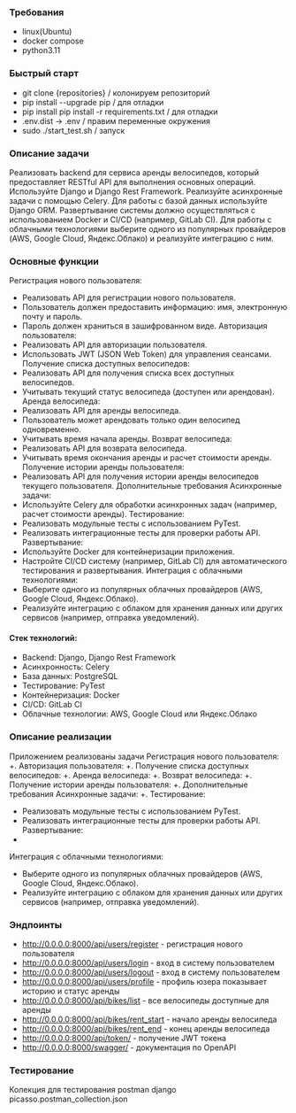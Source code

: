 ### Требования
- linux(Ubuntu)
- docker compose
- python3.11

### Быстрый старт
- git clone {repositories} / колонируем репозиторий
- pip install --upgrade pip / для отладки
- pip install pip install -r requirements.txt / для отладки
- .env.dist -> .env / правим переменные окружения
- sudo ./start_test.sh / запуск

### Описание задачи
Реализовать backend для сервиса аренды велосипедов, который предоставляет RESTful API
для выполнения основных операций.
Используйте Django и Django Rest Framework. Реализуйте асинхронные задачи с помощью
Celery.
Для работы с базой данных используйте Django ORM. Развертывание системы должно
осуществляться с использованием Docker и CI/CD (например, GitLab CI).
Для работы с облачными технологиями выберите одного из популярных провайдеров (AWS,
Google Cloud, Яндекс.Облако) и реализуйте интеграцию с ним.

### Основные функции
Регистрация нового пользователя:
- Реализовать API для регистрации нового пользователя.
- Пользователь должен предоставить информацию: имя, электронную почту и пароль.
- Пароль должен храниться в зашифрованном виде.
Авторизация пользователя:
- Реализовать API для авторизации пользователя.
- Использовать JWT (JSON Web Token) для управления сеансами.
Получение списка доступных велосипедов:
- Реализовать API для получения списка всех доступных велосипедов.
- Учитывать текущий статус велосипеда (доступен или арендован).
Аренда велосипеда:
- Реализовать API для аренды велосипеда.
- Пользователь может арендовать только один велосипед одновременно.
- Учитывать время начала аренды.
Возврат велосипеда:
- Реализовать API для возврата велосипеда.
- Учитывать время окончания аренды и расчет стоимости аренды.
Получение истории аренды пользователя:
- Реализовать API для получения истории аренды велосипедов текущего пользователя.
Дополнительные требования
Асинхронные задачи:
- Используйте Celery для обработки асинхронных задач (например, расчет стоимости
аренды).
Тестирование:
- Реализовать модульные тесты с использованием PyTest.
- Реализовать интеграционные тесты для проверки работы API.
Развертывание:
- Используйте Docker для контейнеризации приложения.
- Настройте CI/CD систему (например, GitLab CI) для автоматического тестирования и
развертывания.
Интеграция с облачными технологиями:
- Выберите одного из популярных облачных провайдеров (AWS, Google Cloud,
Яндекс.Облако).
- Реализуйте интеграцию с облаком для хранения данных или других сервисов (например,
отправка уведомлений).

#### Стек технологий:
- Backend: Django, Django Rest Framework
- Асинхронность: Celery
- База данных: PostgreSQL
- Тестирование: PyTest
- Контейнеризация: Docker
- CI/CD: GitLab CI
- Облачные технологии: AWS, Google Cloud или Яндекс.Облако

### Описание реализации
Приложением реализованы задачи
Регистрация нового пользователя:
+.
Авторизация пользователя:
+.
Получение списка доступных велосипедов:
+.
Аренда велосипеда:
+.
Возврат велосипеда:
+. 
Получение истории аренды пользователя:
+.
Дополнительные требования
Асинхронные задачи:
+.
Тестирование:
- Реализовать модульные тесты с использованием PyTest.
- Реализовать интеграционные тесты для проверки работы API.
Развертывание:
-
Интеграция с облачными технологиями:
- Выберите одного из популярных облачных провайдеров (AWS, Google Cloud,
Яндекс.Облако).
- Реализуйте интеграцию с облаком для хранения данных или других сервисов (например,
отправка уведомлений).

### Эндпоинты
- http://0.0.0.0:8000/api/users/register   - регистрация нового пользователя
- http://0.0.0.0:8000/api/users/login      - вход в систему пользователем
- http://0.0.0.0:8000/api/users/logout     - вход в систему пользователем
- http://0.0.0.0:8000/api/users/profile    - профиль юзера показывает историю и статус аренды
- http://0.0.0.0:8000/api/bikes/list       - все велосипеды доступные для аренды
- http://0.0.0.0:8000/api/bikes/rent_start - начало аренды велосипеда
- http://0.0.0.0:8000/api/bikes/rent_end   - конец аренды велосипеда
- http://0.0.0.0:8000/api/token/           - получение JWT токена
- http://0.0.0.0:8000/swagger/             - документация по OpenAPI

### Тестирование
Колекция для тестирования postman django picasso.postman_collection.json
